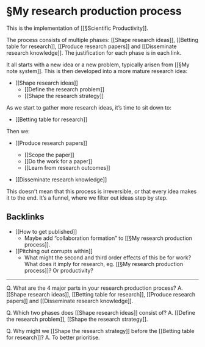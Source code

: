 # §My research production process
This is the implementation of [[§Scientific Productivity]].

The process consists of multiple phases: [[Shape research ideas]], [[Betting table for research]], [[Produce research papers]] and [[Disseminate research knowledge]]. The justification for each phase is in each link.

It all starts with a new idea or a new problem, typically arisen from [[§My note system]]. This is then developed into a more mature research idea:
* [[Shape research ideas]]
	* [[Define the research problem]]
	* [[Shape the research strategy]]

As we start to gather more research ideas, it’s time to sit down to:
* [[Betting table for research]]

Then we:
* [[Produce research papers]]
	* [[Scope the paper]]
	* [[Do the work for a paper]]
	* [[Learn from research outcomes]]

* [[Disseminate research knowledge]]

This doesn’t mean that this process is irreversible, or that every idea makes it to the end. It’s a funnel, where we filter out ideas step by step.

## Backlinks
* [[How to get published]]
	* Maybe add “collaboration formation” to [[§My research production process]].
* [[Pitching out corrupts within]]
	* What might the second and third order effects of this be for work? What does it imply for research, eg. [[§My research production process]]? Or productivity?

<!--      -->

---
Q. What are the 4 major parts in your research production process?
A. [[Shape research ideas]], [[Betting table for research]], [[Produce research papers]] and [[Disseminate research knowledge]].

Q. Which two phases does [[Shape research ideas]] consist of?
A. [[Define the research problem]], [[Shape the research strategy]].

Q. Why might we [[Shape the research strategy]] before the [[Betting table for research]]?
A. To better prioritise.

<!-- {BearID:CB23C052-426C-4A24-A0FE-9434636C0328-24409-00000EB0BA8E56D7} -->
